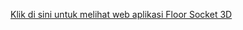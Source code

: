 [Klik di sini untuk melihat web aplikasi Floor Socket 3D](https://cashewwww14.github.io/aplikasi-grafika/floor-socket.html)
